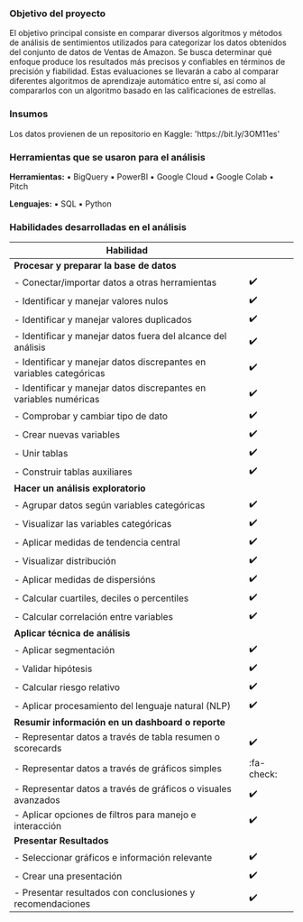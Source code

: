 ### Objetivo del proyecto

<p>
El objetivo principal consiste en comparar diversos algoritmos y métodos de análisis de sentimientos utilizados para categorizar los datos obtenidos del conjunto de datos de Ventas de Amazon. Se busca determinar qué enfoque produce los resultados más precisos y confiables en términos de precisión y fiabilidad. Estas evaluaciones se llevarán a cabo al comparar diferentes algoritmos de aprendizaje automático entre sí, así como al compararlos con un algoritmo basado en las calificaciones de estrellas.

</p>

### Insumos

<p>
Los datos provienen de un repositorio en Kaggle: 'https://bit.ly/3OM11es'

</p>

### Herramientas que se usaron para el análisis
<p>
  
**Herramientas:**
▪️ BigQuery
▪️ PowerBI
▪️ Google Cloud
▪️ Google Colab
▪️ Pitch

**Lenguajes:**
▪️ SQL
▪️ Python
</p>

### Habilidades desarrolladas en el análisis
| Habilidad |                         |
|---|---|
| **Procesar y preparar la base de datos** |
|  - Conectar/importar datos a otras herramientas | ✔️  |
|  - Identificar y manejar valores nulos | ✔️  |
|  - Identificar y manejar valores duplicados | ✔️  |
|  - Identificar y manejar datos fuera del alcance del análisis | ✔️  |
|  - Identificar y manejar datos discrepantes en variables categóricas| ✔️ |
|  - Identificar y manejar datos discrepantes en variables numéricas | ✔️  |
|  - Comprobar y cambiar tipo de dato | ✔️  |
|  - Crear nuevas variables| ✔️  |
|  - Unir tablas | ✔️ |
|  - Construir tablas auxiliares|✔️  |
| **Hacer un análisis exploratorio**  |  |
|  - Agrupar datos según variables categóricas | ✔️ |
|  - Visualizar las variables categóricas |✔️  |
|  - Aplicar medidas de tendencia central | ✔️  |
|  - Visualizar distribución | ✔️  |
|  - Aplicar medidas de dispersións| ✔️ |
|  - Calcular cuartiles, deciles o percentiles | ✔️  |
|  - Calcular correlación entre variables | ✔️  |
|  **Aplicar técnica de análisis** | |
|  - Aplicar segmentación | ✔️  |
|  - Validar hipótesis | ✔️ |
|  - Calcular riesgo relativo| ✔️  |
|  - Aplicar procesamiento del lenguaje natural (NLP)| ✔️  |
|  **Resumir información en un dashboard o reporte** |   |
|  - Representar datos a través de tabla resumen o scorecards | ✔️ |
|  - Representar datos a través de gráficos simples | :fa-check:  |
|  - Representar datos a través de gráficos o visuales avanzados| ✔️  |
|  - Aplicar opciones de filtros para manejo e interacción |✔️  |
|  **Presentar Resultados** | |   |
|   - Seleccionar gráficos e información relevante |✔️ |
|   - Crear una presentación | ✔️  |
|   - Presentar resultados con conclusiones y recomendaciones | ✔️ |

